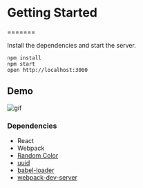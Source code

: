 # Getting Started
=======

Install the dependencies and start the server.

```
npm install
npm start
open http://localhost:3000
```
## Demo
![gif](https://github.com/hellocathleen/ChitChat-App/blob/master/gif/ChitChatvideo.gif?raw=true)

### Dependencies

* React
* Webpack
* [Random Color](https://www.npmjs.com/package/randomcolor)
* [uuid](https://www.npmjs.com/package/uuid)
* [babel-loader](https://github.com/babel/babel-loader)
* [webpack-dev-server](https://github.com/webpack/webpack-dev-server)


